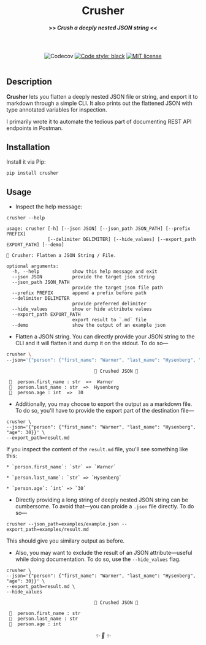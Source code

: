 <div align="center">

<h1>Crusher</h1>

<strong>>> <i>Crush a deeply nested JSON string</i> <<</strong>

<h3></h3>


<br></br>
![Codecov](https://img.shields.io/codecov/c/github/rednafi/crusher?color=pink&style=flat-square&logo=appveyor)
[![Code style: black](https://img.shields.io/badge/code%20style-black-000000.svg?style=flat-square&logo=appveyor)](https://github.com/python/black)
[![MIT license](https://img.shields.io/badge/License-MIT-blue.svg?style=flat-square&logo=appveyor)](./LICENSE)
<br></br>

</div>

## Description

**Crusher** lets you flatten a deeply nested JSON file or string, and export it to markdown through a simple CLI. It also prints out the flattened JSON with type annotated variables for inspection.

I primarily wrote it to automate the tedious part of documenting REST API endpoints in Postman.

## Installation

Install it via Pip:

```
pip install crusher
```

## Usage

* Inspect the help message:

```
crusher --help
```

```
usage: crusher [-h] [--json JSON] [--json_path JSON_PATH] [--prefix PREFIX]
               [--delimiter DELIMITER] [--hide_values] [--export_path EXPORT_PATH] [--demo]

🗿 Crusher: Flatten a JSON String / File.

optional arguments:
  -h, --help            show this help message and exit
  --json JSON           provide the target json string
  --json_path JSON_PATH
                        provide the target json file path
  --prefix PREFIX       append a prefix before path
  --delimiter DELIMITER
                        provide preferred delimiter
  --hide_values         show or hide attribute values
  --export_path EXPORT_PATH
                        export result to `.md` file
  --demo                show the output of an example json
```

* Flatten a JSON string. You can directly provide your JSON string to the CLI and it will flatten it and dump it on the stdout. To do so—

```bash
crusher \
--json='{"person": {"first_name": "Warner", "last_name": "Hysenberg", "age": 30}}'
```

```
                                🍺 Crushed JSON 🍺

 🌳  person.first_name : str  =>  Warner
 🌳  person.last_name : str  =>  Hysenberg
 🌳  person.age : int  =>  30
```

* Additionally, you may choose to export the output as a markdown file. To do so, you'll have to provide the export part of the destination file—

```
crusher \
--json='{"person": {"first_name": "Warner", "last_name": "Hysenberg", "age": 30}}' \
--export_path=result.md
```

If you inspect the content of the `result.md` file, you'll see something like this:

```
* `person.first_name`: `str` => `Warner`

* `person.last_name`: `str` => `Hysenberg`

* `person.age`: `int` => `30`
```


* Directly providing a long string of deeply nested JSON string can be cumbersome. To avoid that—you can proide a `.json` file directly. To do so—

```
crusher --json_path=examples/example.json --export_path=examples/result.md
```

This should give you similary output as before.

* Also, you may want to exclude the result of an JSON attribute—useful while doing documentation. To do so, use the `--hide_values` flag.

```
crusher \
--json='{"person": {"first_name": "Warner", "last_name": "Hysenberg", "age": 30}}' \
--export_path=result.md \
--hide_values
```

```
                                🍺 Crushed JSON 🍺

 🌳  person.first_name : str
 🌳  person.last_name : str
 🌳  person.age : int
```


<div align="center">
<i> ✨ 🍰 ✨ </i>
</div>
